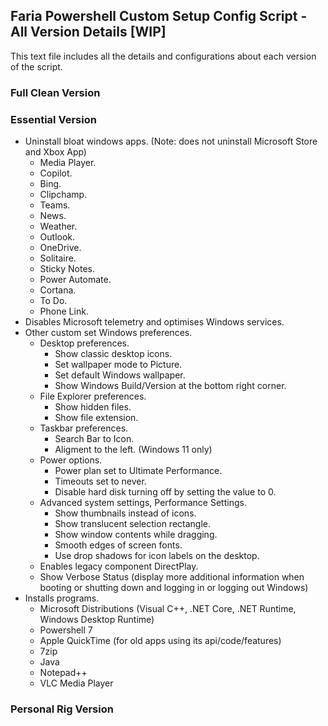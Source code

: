 ## Faria Powershell Custom Setup Config Script - All Version Details [WIP]
This text file includes all the details and configurations about each version of the script.

### Full Clean Version

### Essential Version
- Uninstall bloat windows apps. (Note: does not uninstall Microsoft Store and Xbox App)
  - Media Player.
  - Copilot.
  - Bing.
  - Clipchamp.
  - Teams.
  - News.
  - Weather.
  - Outlook.
  - OneDrive.
  - Solitaire.
  - Sticky Notes.
  - Power Automate.
  - Cortana.
  - To Do.
  - Phone Link.
- Disables Microsoft telemetry and optimises Windows services.
- Other custom set Windows preferences.
  - Desktop preferences.
    - Show classic desktop icons.
    - Set wallpaper mode to Picture.
    - Set default Windows wallpaper.
    - Show Windows Build/Version at the bottom right corner.
  - File Explorer preferences.
    - Show hidden files.
    - Show file extension.
  - Taskbar preferences.
    - Search Bar to Icon.
    - Aligment to the left. (Windows 11 only)
  - Power options.
    - Power plan set to Ultimate Performance.
    - Timeouts set to never.
    - Disable hard disk turning off by setting the value to 0.
  - Advanced system settings, Performance Settings.
    - Show thumbnails instead of icons.
    - Show translucent selection rectangle.
    - Show window contents while dragging.
    - Smooth edges of screen fonts.
    - Use drop shadows for icon labels on the desktop.
  - Enables legacy component DirectPlay.
  - Show Verbose Status (display more additional information when booting or shutting down and logging in or logging out Windows)
- Installs programs.
  - Microsoft Distributions (Visual C++, .NET Core, .NET Runtime, Windows Desktop Runtime)
  - Powershell 7
  - Apple QuickTime (for old apps using its api/code/features)
  - 7zip
  - Java
  - Notepad++
  - VLC Media Player

### Personal Rig Version
